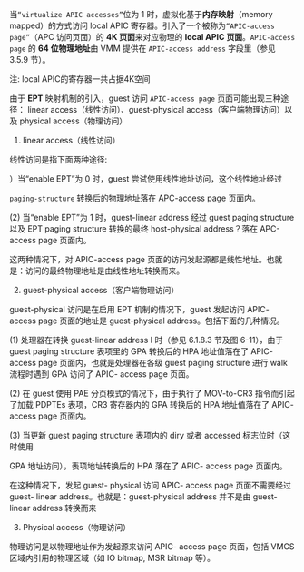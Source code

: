 
当`“virtualize APIC accesses”`位为 1 时，虚拟化基于**内存映射**（memory mapped）的方式访问 local APIC 寄存器。引入了一个被称为`“APIC-access page”`（APC 访问页面）的 **4K 页面**来对应物理的 **local APIC 页面**。`APIC-access page` 的 **64 位物理地址**由 VMM 提供在 `APIC-access address` 字段里（参见 3.5.9 节）。

注: local APIC的寄存器一共占据4K空间

由于 **EPT** 映射机制的引入，guest 访问 `APIC-access page` 页面可能出现三种途径： linear access（线性访问）、guest-physical access（客户端物理访问）以及 physical access（物理访问）

1. linear access（线性访问）

线性访问是指下面两种途径:

）当“enable EPT”为 0 时，guest 尝试使用线性地址访问，这个线性地址经过

 `paging-structure` 转换后的物理地址落在 APC-access page 页面内。

 (2) 当“enable EPT”为 1 时，guest-linear address 经过 guest paging structure 以及  EPT paging structure 转换的最终 host-physical address？落在 APC-access page 页面内。

这两种情况下，对 APIC-access page 页面的访问发起源都是线性地址。也就是：访问的最终物理地址是由线性地址转换而来。

2. guest-physical access（客户端物理访问）

guest-physical 访问是在启用 EPT 机制的情况下，guest 发起访问 APIC- access page 页面的地址是 guest-physical address。包括下面的几种情况。

 (1) 处理器在转换 guest-linear address I 时（参见 6.1.8.3 节及图 6-11），由于 guest  paging structure 表项里的 GPA 转换后的 HPA 地址值落在了 APIC- access page 页面内，也就是处理器在各级 guest paging structure 进行 walk 流程时遇到 GPA 访问了 APIC- access page 页面。

 (2) 在 guest 使用 PAE 分页模式的情况下，由于执行了 MOV-to-CR3 指令而引起了加载 PDPTEs 表项，CR3 寄存器内的 GPA 转换后的 HPA 地址值落在了 APIC- access page 页面内。

 (3) 当更新 guest paging structure 表项内的 diry 或者 accessed 标志位时（这时使用

GPA 地址访问），表项地址转换后的 HPA 落在了 APIC- access page 页面内。

在这种情况下，发起 guest- physical 访问 APIC- access page 页面不需要经过 guest-  linear address。也就是：guest-physical address 并不是由 guest- linear address 转换而来

3. Physical access（物理访问）

物理访问是以物理地址作为发起源来访问 APIC- access page 页面，包括 VMCS 区域内引用的物理区域（如 IO bitmap, MSR bitmap 等）。